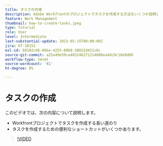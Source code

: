 ```yaml
---
title: タスクの作成
description: Adobe Workfrontのプロジェクトでタスクを作成する方法をいくつか説明します。
feature: Work Management
thumbnail: how-to-create-tasks.jpeg
type: Tutorial
role: User
level: Intermediate
last-substantial-update: 2023-05-15T00:00:00Z
jira: KT-10151
exl-id: 68102c46-80be-4255-89b8-38022d421c6c
source-git-commit: a25a49e59ca483246271214886ea4dc9c10e8d66
workflow-type: tm+mt
source-wordcount: '41'
ht-degree: 0%

---
```


# タスクの作成

このビデオでは、次の内容について説明します。

* Workfrontプロジェクトでタスクを作成する長い道のり
* タスクを作成するための便利なショートカットがいくつかあります。

>[!VIDEO](https://video.tv.adobe.com/v/3419372/?quality=12&learn=on)
